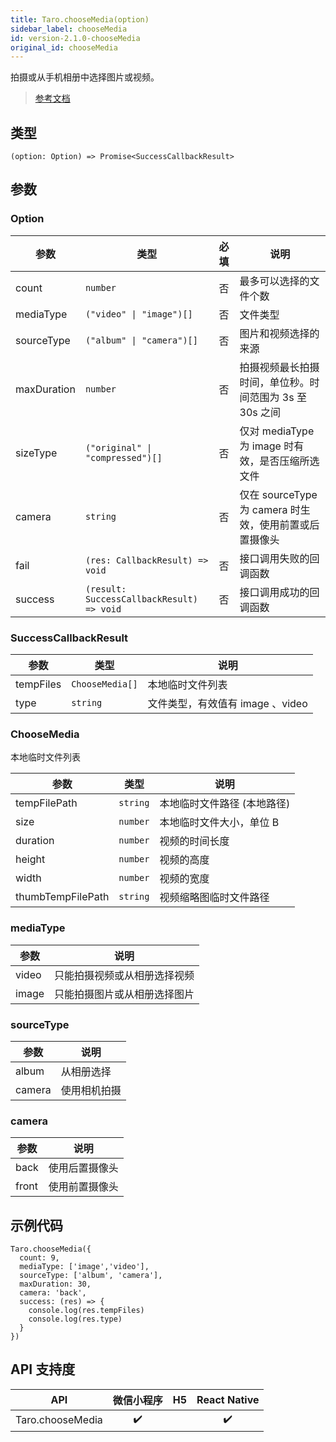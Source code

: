```yaml
---
title: Taro.chooseMedia(option)
sidebar_label: chooseMedia
id: version-2.1.0-chooseMedia
original_id: chooseMedia
---
```


拍摄或从手机相册中选择图片或视频。

> [参考文档](https://developers.weixin.qq.com/miniprogram/dev/api/media/video/wx.chooseMedia.html)

## 类型

```tsx
(option: Option) => Promise<SuccessCallbackResult>
```

## 参数

### Option

<table>
  <thead>
    <tr>
      <th>参数</th>
      <th>类型</th>
      <th style="text-align:center">必填</th>
      <th>说明</th>
    </tr>
  </thead>
  <tbody>
    <tr>
      <td>count</td>
      <td><code>number</code></td>
      <td style="text-align:center">否</td>
      <td>最多可以选择的文件个数</td>
    </tr>
    <tr>
      <td>mediaType</td>
      <td><code>(&quot;video&quot; | &quot;image&quot;)[]</code></td>
      <td style="text-align:center">否</td>
      <td>文件类型</td>
    </tr>
    <tr>
      <td>sourceType</td>
      <td><code>(&quot;album&quot; | &quot;camera&quot;)[]</code></td>
      <td style="text-align:center">否</td>
      <td>图片和视频选择的来源</td>
    </tr>
    <tr>
      <td>maxDuration</td>
      <td><code>number</code></td>
      <td style="text-align:center">否</td>
      <td>拍摄视频最长拍摄时间，单位秒。时间范围为 3s 至 30s 之间</td>
    </tr>
    <tr>
      <td>sizeType</td>
      <td><code>(&quot;original&quot; | &quot;compressed&quot;)[]</code></td>
      <td style="text-align:center">否</td>
      <td>仅对 mediaType 为 image 时有效，是否压缩所选文件</td>
    </tr>
    <tr>
      <td>camera</td>
      <td><code>string</code></td>
      <td style="text-align:center">否</td>
      <td>仅在 sourceType 为 camera 时生效，使用前置或后置摄像头</td>
    </tr>
    <tr>
      <td>fail</td>
      <td><code>(res: CallbackResult) =&gt; void</code></td>
      <td style="text-align:center">否</td>
      <td>接口调用失败的回调函数</td>
    </tr>
    <tr>
      <td>success</td>
      <td><code>(result: SuccessCallbackResult) =&gt; void</code></td>
      <td style="text-align:center">否</td>
      <td>接口调用成功的回调函数</td>
    </tr>
  </tbody>
</table>

### SuccessCallbackResult

<table>
  <thead>
    <tr>
      <th>参数</th>
      <th>类型</th>
      <th>说明</th>
    </tr>
  </thead>
  <tbody>
    <tr>
      <td>tempFiles</td>
      <td><code>ChooseMedia[]</code></td>
      <td>本地临时文件列表</td>
    </tr>
    <tr>
      <td>type</td>
      <td><code>string</code></td>
      <td>文件类型，有效值有 image 、video</td>
    </tr>
  </tbody>
</table>

### ChooseMedia

本地临时文件列表

<table>
  <thead>
    <tr>
      <th>参数</th>
      <th>类型</th>
      <th>说明</th>
    </tr>
  </thead>
  <tbody>
    <tr>
      <td>tempFilePath</td>
      <td><code>string</code></td>
      <td>本地临时文件路径 (本地路径)</td>
    </tr>
    <tr>
      <td>size</td>
      <td><code>number</code></td>
      <td>本地临时文件大小，单位 B</td>
    </tr>
    <tr>
      <td>duration</td>
      <td><code>number</code></td>
      <td>视频的时间长度</td>
    </tr>
    <tr>
      <td>height</td>
      <td><code>number</code></td>
      <td>视频的高度</td>
    </tr>
    <tr>
      <td>width</td>
      <td><code>number</code></td>
      <td>视频的宽度</td>
    </tr>
    <tr>
      <td>thumbTempFilePath</td>
      <td><code>string</code></td>
      <td>视频缩略图临时文件路径</td>
    </tr>
  </tbody>
</table>

### mediaType

<table>
  <thead>
    <tr>
      <th>参数</th>
      <th>说明</th>
    </tr>
  </thead>
  <tbody>
    <tr>
      <td>video</td>
      <td>只能拍摄视频或从相册选择视频</td>
    </tr>
    <tr>
      <td>image</td>
      <td>只能拍摄图片或从相册选择图片</td>
    </tr>
  </tbody>
</table>

### sourceType

<table>
  <thead>
    <tr>
      <th>参数</th>
      <th>说明</th>
    </tr>
  </thead>
  <tbody>
    <tr>
      <td>album</td>
      <td>从相册选择</td>
    </tr>
    <tr>
      <td>camera</td>
      <td>使用相机拍摄</td>
    </tr>
  </tbody>
</table>

### camera

<table>
  <thead>
    <tr>
      <th>参数</th>
      <th>说明</th>
    </tr>
  </thead>
  <tbody>
    <tr>
      <td>back</td>
      <td>使用后置摄像头</td>
    </tr>
    <tr>
      <td>front</td>
      <td>使用前置摄像头</td>
    </tr>
  </tbody>
</table>

## 示例代码

```tsx
Taro.chooseMedia({
  count: 9,
  mediaType: ['image','video'],
  sourceType: ['album', 'camera'],
  maxDuration: 30,
  camera: 'back',
  success: (res) => {
    console.log(res.tempFiles)
    console.log(res.type)
  }
})
```

## API 支持度

| API | 微信小程序 | H5 | React Native |
| :---: | :---: | :---: | :---: |
| Taro.chooseMedia | ✔️ |  | ✔️ |
